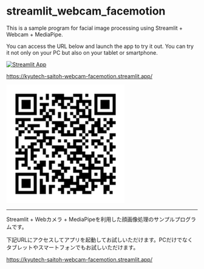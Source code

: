 # streamlit_webcam_facemotion

This is a sample program for facial image processing using Streamlit + Webcam + MediaPipe.

You can access the URL below and launch the app to try it out. You can try it not only on your PC but also on your tablet or smartphone.

[![Streamlit App](https://static.streamlit.io/badges/streamlit_badge_black_white.svg)](https://kyutech-saitoh-webcam-facemotion.streamlit.app)

<a href="https://kyutech-saitoh-webcam-facemotion.streamlit.app/" target="_blank" rel="noopener noreferrer">https://kyutech-saitoh-webcam-facemotion.streamlit.app/</a>

![QR](data/QR.png)

---

Streamlit + Webカメラ + MediaPipeを利用した顔画像処理のサンプルプログラムです。

下記URLにアクセスしてアプリを起動してお試しいただけます。PCだけでなくタブレットやスマートフォンでもお試しいただけます。

<a href="https://kyutech-saitoh-webcam-facemotion.streamlit.app/" target="_blank" rel="noopener noreferrer">https://kyutech-saitoh-webcam-facemotion.streamlit.app/</a>
